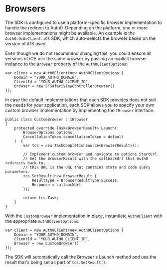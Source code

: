 # Browsers

The SDK is configured to use a platform-specific browser implementation to handle the redirect to Auth0. Depending on the platform, one or more browser implementations might be available.
An example is the `Auth0.OidcClient.iOS` SDK, which auto-selects the browser based on the version of iOS used.

Even though we do not recommend changing this, you could ensure all versions of iOS use the same browser by passing an explicit browser instance to the `Browser` property of the `Auth0ClientOptions`:

```
var client = new Auth0Client(new Auth0ClientOptions {
    Domain = "YOUR_AUTH0_DOMAIN",
    ClientId = "YOUR_AUTH0_CLIENT_ID",
    Browser = new SFSafariViewControllerBrowser()
});
```

In case the default implementations that each SDK provides does not suit the needs for your application, each SDK allows you to specify your own custom browser implementation by implementing the `IBrowser` interface.

```
public class CustomBrowser : IBrowser
{
    protected override Task<BrowserResult> Launch(
        BrowserOptions options,
        CancellationToken cancellationToken = default
    )  {
        var tcs = new TaskCompletionSource<BrowserResult>();

        // Implement custom browser and navigate to options.StartUrl.
        // Set the BrowserResult with the callbackUrl that Auth0 redirects back to,
        // this URL is the URL that contains state and code query parameters.
        tcs.SetResult(new BrowserResult {
            ResultType = BrowserResultType.Success,
            Response = callbackUrl
        });

        return tcs.Task;
    }
}
```

With the `CustomBrowser` implementation in place, instantiate `Auth0Client` with the appropriate `Auth0ClientOptions`:

```
var client = new Auth0Client(new Auth0ClientOptions {
    Domain = "YOUR_AUTH0_DOMAIN",
    ClientId = "YOUR_AUTH0_CLIENT_ID",
    Browser = new CustomBrowser()
});
```

The SDK will automatically call the Browser's Launch method and use the result that's being set as part of `tcs.SetResult()`.
